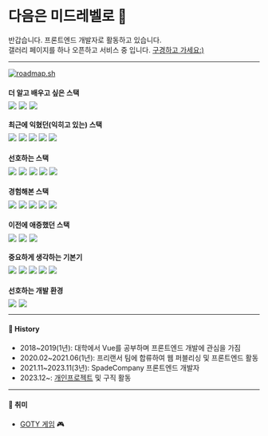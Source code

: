 
<h1>다음은 미드레벨로 🐳</h1>

반갑습니다. 프론트엔드 개발자로 활동하고 있습니다.<br>
갤러리 페이지를 하나 오픈하고 서비스 중 입니다. [구경하고 가세요:)](https://kimdongcheol-art.com/)

---
[![roadmap.sh](https://api.roadmap.sh/v1-badge/tall/6603ffbb0331d9b5bedac8f8?variant=dark)](https://roadmap.sh)
#### 더 알고 배우고 싶은 스택
<div style="display: flex; gap: 5px; margin-top: -10px">
    <img src="https://img.shields.io/badge/react_native-41DAFB?style=for-the-badge&logo=react&logoColor=fff">
    <img src="https://img.shields.io/badge/docker-2496ED?style=for-the-badge&logo=docker&logoColor=fff">
    <img src="https://img.shields.io/badge/자동화_된_인프라_구성-000?style=for-the-badge">
</div>

#### 최근에 익혔던(익히고 있는) 스택
<div style="display: flex; gap: 5px; margin-top: -10px">
    <img src="https://img.shields.io/badge/nest.js-E0234E?style=for-the-badge&logo=nestjs&logoColor=fff">
    <span>
        <img src="https://img.shields.io/badge/Jest-C21325?style=flat-square&logo=jest&logoColor=fff">
        <img src="https://img.shields.io/badge/Playwright-2EAD33?style=flat-square&logo=playwright&logoColor=fff">
        <img src="https://img.shields.io/badge/mockserviceworker_2.0-FF6A33?style=flat-squaree&logo=mockserviceworker&logoColor=fff">
        <img src="https://img.shields.io/badge/Cloudflare_Image-F38020?style=flat-squaree&logo=cloudflare&logoColor=fff">
    </span>
</div>

#### 선호하는 스택
<div style="display: flex; gap: 5px; margin-top: -10px">
    <img src="https://img.shields.io/badge/Next.js_14-000?style=for-the-badge&logo=Next.js&logoColor=fff">
    <img src="https://img.shields.io/badge/TypeScript-3178C6?style=for-the-badge&logo=typescript&logoColor=fff">
    <span>
        <img src="https://img.shields.io/badge/Zustand-423e39?style=flat-square">
        <img src="https://img.shields.io/badge/Tanstack Query-FF4154?style=flat-square&logo=reactquery&logoColor=fff">
        <img src="https://img.shields.io/badge/Tailwind_CSS-06B6D4?style=flat-square&logo=tailwindcss&logoColor=fff">
    </span>
</div>

#### 경험해본 스택
<div style="display: flex; gap: 5px; margin-top: -10px">
    <img src="https://img.shields.io/badge/Next.js_13_(app,_page_router)-000?style=for-the-badge&logo=Next.js&logoColor=fff">
    <span>
        <img src="https://img.shields.io/badge/Recoil-36B6E5?style=flat-square&logo=recoil&logoColor=fff">
        <img src="https://img.shields.io/badge/Storybook-FF4785?style=flat-square&logo=storybook&logoColor=fff">
        <img src="https://img.shields.io/badge/CSS_Modules-36B6E5?style=flat-square&logo=cssmodules&logoColor=fff">
        <img src="https://img.shields.io/badge/axios-5A29E4?style=flat-square&logo=axios&logoColor=fff">
    </span>
</div>

#### 이전에 애증했던 스택
<div style="display: flex; gap: 5px; margin-top: -10px">
    <img src="https://img.shields.io/badge/Nuxt.js_2-00DC82?style=for-the-badge&logo=nuxtdotjs&logoColor=fff">
    <img src="https://img.shields.io/badge/vue.js_2-4FC08D?style=for-the-badge&logo=Vue.js&logoColor=fff">
    <span>
        <img src="https://img.shields.io/badge/VueX-4FC08D?style=flat-square">
    </span>
</div>

#### 중요하게 생각하는 기본기
<div style="display: flex; gap: 5px; margin-top: -10px">
    <img src="https://img.shields.io/badge/JavaScript-F7DF1E?style=for-the-badge&logo=javascript&logoColor=fff">
    <span>
        <img src="https://img.shields.io/badge/Sementic HTML5-E34F26?style=flat-square&logo=html5&logoColor=fff">
        <img src="https://img.shields.io/badge/CSS3-1572B6?style=flat-square&logo=css3&logoColor=fff">
        <img src="https://img.shields.io/badge/PostCSS-DD3A0A?style=flat-square&logo=postcss&logoColor=fff">
        <img src="https://img.shields.io/badge/SASS-CC6699?style=flat-square&logo=sass&logoColor=fff">
    </span>
</div>

#### 선호하는 개발 환경
<div style="display: flex; gap: 5px; margin-top: -10px">
    <img src="https://img.shields.io/badge/macOS-000?style=for-the-badge&logo=macOS&logoColor=fff">
    <img src="https://img.shields.io/badge/IntelliJ_IDEA-000?style=for-the-badge&logo=intellijidea&logoColor=fff">
</div>

---
#### 📜 History
- 2018~2019(1년): 대학에서 Vue를 공부하며 프론트엔드 개발에 관심을 가짐
- 2020.02~2021.06(1년): 프리랜서 팀에 합류하여 웹 퍼블리싱 및 프론트엔드 활동
- 2021.11~2023.11(3년): SpadeCompany 프론트엔드 개발자
- 2023.12~: [개인프로젝트](https://kimdongcheol-art.com/) 및 구직 활동

---
#### 🤪 취미
- [GOTY 게임](https://namu.wiki/w/Game%20of%20the%20Year/%EB%AA%A9%EB%A1%9D) 🎮



